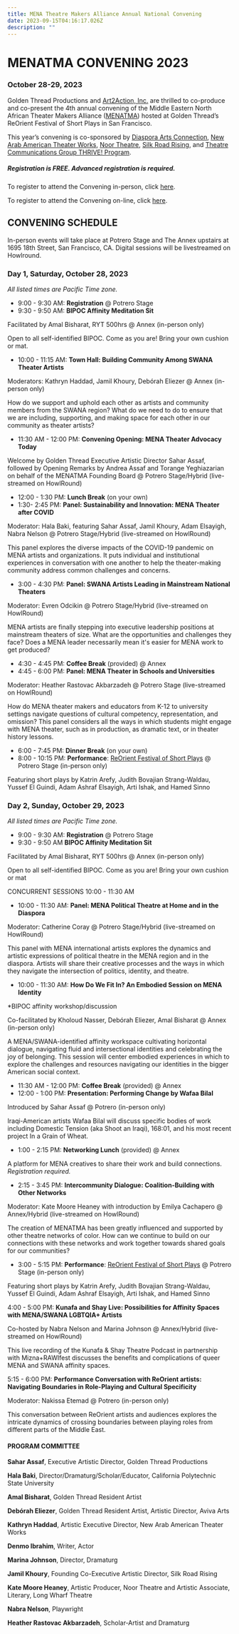 ```yaml
---
title: MENA Theatre Makers Alliance Annual National Convening
date: 2023-09-15T04:16:17.026Z
description: ""
---
```

# MENATMA CONVENING 2023

### October 28-29, 2023

Golden Thread Productions and [Art2Action, Inc.](https://www.art2action.org/) are thrilled to co-produce and co-present the 4th annual convening of the Middle Eastern North African Theater Makers Alliance ([MENATMA](https://www.menatheatre.org/)) hosted at Golden Thread’s ReOrient Festival of Short Plays in San Francisco.

This year’s convening is co-sponsored by [Diaspora Arts Connection](https://www.diasporaartsconnection.org/), [New Arab American Theater Works](https://www.newarabamericantheaterworks.org/), [Noor Theatre](https://www.noortheatre.org/), [Silk Road Rising](https://www.silkroadrising.org/), and [Theatre Communications Group THRIVE! Program](https://tcg.org/Web/Web/Our-Work/Grant-and-Professional-Development-Programs/THRIVE/THRIVE-Overview.aspx). 

##### Registration is FREE. Advanced registration is required.

To register to attend the Convening in-person, click [here](https://goldenthread.my.salesforce-sites.com/ticket/#/events/a0SHs00000VVQMNMA5). 

To register to attend the Convening on-line, click [here](https://goldenthread.my.salesforce-sites.com/ticket/#/events/a0SHs00000VVZEUMA5). 

## CONVENING SCHEDULE

In-person events will take place at Potrero Stage and The Annex upstairs at 1695 18th Street, San Francisco, CA. Digital sessions will be livestreamed on Howlround.

### Day 1, Saturday, October 28, 2023

*All listed times are Pacific Time zone.*

* 9:00 - 9:30 AM: **Registration** @ Potrero Stage
* 9:30 - 9:50 AM: **BIPOC Affinity Meditation Sit** 

Facilitated by Amal Bisharat, RYT 500hrs @ Annex (in-person only) 

Open to all self-identified BIPOC. Come as you are! Bring your own cushion or mat. 

* 10:00 - 11:15 AM: **Town Hall: Building Community Among SWANA Theater Artists** 

Moderators: Kathryn Haddad, Jamil Khoury, Debórah Eliezer @ Annex (in-person only) 

How do we support and uphold each other as artists and community members from the SWANA region? What do we need to do to ensure that we are including, supporting, and making space for each other in our community as theater artists? 

* 11:30 AM - 12:00 PM: **Convening Opening: MENA Theater Advocacy Today** 

Welcome by Golden Thread Executive Artistic Director Sahar Assaf, followed by Opening Remarks by Andrea Assaf and Torange Yeghiazarian on behalf of the MENATMA Founding Board @ Potrero Stage/Hybrid (live-streamed on HowlRound) 

* 12:00 - 1:30 PM: **Lunch Break** (on your own) 
* 1:30- 2:45 PM: **Panel: Sustainability and Innovation: MENA Theater after COVID** 

Moderator: Hala Baki, featuring Sahar Assaf, Jamil Khoury, Adam Elsayigh, Nabra Nelson @ Potrero Stage/Hybrid (live-streamed on HowlRound) 

This panel explores the diverse impacts of the COVID-19 pandemic on MENA artists and organizations. It puts individual and institutional experiences in conversation with one another to help the theater-making community address common challenges and concerns.

* 3:00 - 4:30 PM: **Panel: SWANA Artists Leading in Mainstream National Theaters** 

Moderator: Evren Odcikin @ Potrero Stage/Hybrid (live-streamed on HowlRound) 

MENA artists are finally stepping into executive leadership positions at mainstream theaters of size. What are the opportunities and challenges they face? Does a MENA leader necessarily mean it's easier for MENA work to get produced?

* 4:30 - 4:45 PM: **Coffee Break** (provided) @ Annex 
* 4:45 - 6:00 PM: **Panel: MENA Theater in Schools and Universities** 

Moderator: Heather Rastovac Akbarzadeh @ Potrero Stage (live-streamed on HowlRound) 

How do MENA theater makers and educators from K-12 to university settings navigate questions of cultural competency, representation, and omission? This panel considers all the ways in which students might engage with MENA theater, such as in production, as dramatic text, or in theater history lessons.

* 6:00 - 7:45 PM: **Dinner Break** (on your own) 
* 8:00 - 10:15 PM: **Performance**: [ReOrient Festival of Short Plays](https://goldenthread.org/productions/reorient-2023/) @ Potrero Stage (in-person only) 

Featuring short plays by Katrin Arefy, Judith Bovajian Strang-Waldau, Yussef El Guindi, Adam Ashraf Elsayigh, Arti Ishak, and Hamed Sinno

### Day 2, Sunday, October 29, 2023

*All listed times are Pacific Time zone.*

* 9:00 - 9:30 AM: **Registration** @ Potrero Stage
* 9:30 - 9:50 AM **BIPOC Affinity Meditation Sit** 

Facilitated by Amal Bisharat, RYT 500hrs @ Annex (in-person only) 

Open to all self-identified BIPOC. Come as you are! Bring your own cushion or mat

CONCURRENT SESSIONS 10:00 - 11:30 AM 

* 10:00 - 11:30 AM: **Panel: MENA Political Theatre at Home and in the Diaspora** 

Moderator: Catherine Coray @ Potrero Stage/Hybrid (live-streamed on HowlRound) 

This panel with MENA international artists explores the dynamics and artistic expressions of political theatre in the MENA region and in the diaspora. Artists will share their creative processes and the ways in which they navigate the intersection of politics, identity, and theatre.

* 10:00 - 11:30 AM: **How Do We Fit In? An Embodied Session on MENA Identity** 

\*BIPOC affinity workshop/discussion 

Co-facilitated by Kholoud Nasser, Debórah Eliezer, Amal Bisharat @ Annex (in-person only) 

A MENA/SWANA-identified affinity workspace cultivating horizontal dialogue, navigating fluid and intersectional identities and celebrating the joy of belonging. This session will center embodied experiences in which to explore the challenges and resources navigating our identities in the bigger American social context.

* 11:30 AM - 12:00 PM: **Coffee Break** (provided) @ Annex 
* 12:00 - 1:00 PM: **Presentation: Performing Change by Wafaa Bilal** 

Introduced by Sahar Assaf @ Potrero (in-person only) 

Iraqi-American artists Wafaa Bilal will discuss specific bodies of work including Domestic Tension (aka Shoot an Iraqi), 168:01, and his most recent project In a Grain of Wheat.

* 1:00 - 2:15 PM: **Networking Lunch** (provided) @ Annex 

A platform for MENA creatives to share their work and build connections. *Registration required.*

* 2:15 - 3:45 PM: **Intercommunity Dialogue: Coalition-Building with Other Networks** 

Moderator: Kate Moore Heaney with introduction by Emilya Cachapero  @ Annex/Hybrid (live-streamed on HowlRound) 

The creation of MENATMA has been greatly influenced and supported by other theatre networks of color. How can we continue to build on our connections with these networks and work together towards shared goals for our communities?

* 3:00 - 5:15 PM: **Performance**: [ReOrient Festival of Short Plays](https://goldenthread.org/productions/reorient-2023/) @ Potrero Stage (in-person only) 

Featuring short plays by Katrin Arefy, Judith Bovajian Strang-Waldau, Yussef El Guindi, Adam Ashraf Elsayigh, Arti Ishak, and Hamed Sinno

4:00 - 5:00 PM: **Kunafa and Shay Live: Possibilities for Affinity Spaces with MENA/SWANA LGBTQIA+ Artists** 

Co-hosted by Nabra Nelson and Marina Johnson @ Annex/Hybrid (live-streamed on HowlRound) 

This live recording of the Kunafa & Shay Theatre Podcast in partnership with Mizna+RAWIfest discusses the benefits and complications of queer MENA and SWANA affinity spaces.

5:15 - 6:00 PM: **Performance Conversation with ReOrient artists: Navigating Boundaries in Role-Playing and Cultural Specificity** 

Moderator: Nakissa Etemad @ Potrero (in-person only) 

This conversation between ReOrient artists and audiences explores the intricate dynamics of crossing boundaries between playing roles from different parts of the Middle East. 

#### PROGRAM COMMITTEE

**Sahar Assaf**, Executive Artistic Director, Golden Thread Productions 

**Hala Baki**, Director/Dramaturg/Scholar/Educator, California Polytechnic State University 

**Amal Bisharat**, Golden Thread Resident Artist 

**Debórah Eliezer**, Golden Thread Resident Artist, Artistic Director, Aviva Arts 

**Kathryn Haddad**, Artistic Executive Director, New Arab American Theater Works 

**Denmo Ibrahim**, Writer, Actor 

**Marina Johnson**, Director, Dramaturg 

**Jamil Khoury**, Founding Co-Executive Artistic Director, Silk Road Rising 

**Kate Moore Heaney**, Artistic Producer, Noor Theatre and Artistic Associate, Literary, Long Wharf Theatre 

**Nabra Nelson**, Playwright 

**Heather Rastovac Akbarzadeh**, Scholar-Artist and Dramaturg